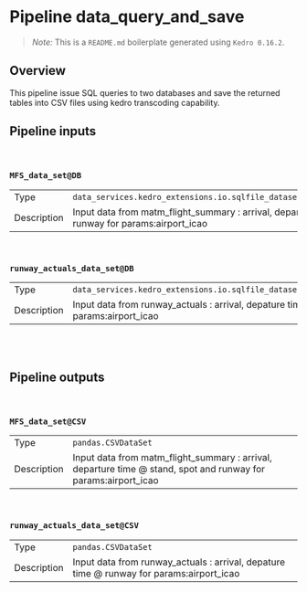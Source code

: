 # Pipeline data_query_and_save

> *Note:* This is a `README.md` boilerplate generated using `Kedro 0.16.2`.

## Overview

<!---
Please describe your modular pipeline here.
-->

This pipeline issue SQL queries to two databases and
save the returned tables into CSV files using kedro transcoding
capability.
</br>


## Pipeline inputs
</br>
<!---
The list of pipeline inputs.
-->

### `MFS_data_set@DB`
|      |                    |
| ---- | ------------------ |
| Type | `data_services.kedro_extensions.io.sqlfile_dataset.SQLQueryFileChunkedDataSet` |
| Description | Input data from matm_flight_summary : arrival, departure time @ stand, spot and runway for params:airport_icao|
</br>

### `runway_actuals_data_set@DB`
|      |                    |
| ---- | ------------------ |
| Type | `data_services.kedro_extensions.io.sqlfile_dataset.SQLQueryFileChunkedDataSet` |
| Description | Input data from runway_actuals : arrival, depature time @ runway for params:airport_icao |
</br>
</br>

## Pipeline outputs
</br>
<!---
The list of pipeline outputs.
-->

### `MFS_data_set@CSV`
|      |                    |
| ---- | ------------------ |
| Type | `pandas.CSVDataSet`
| Description | Input data from matm_flight_summary : arrival, departure time @ stand, spot and runway for params:airport_icao|
</br>

### `runway_actuals_data_set@CSV`
|      |                    |
| ---- | ------------------ |
| Type | `pandas.CSVDataSet`
| Description | Input data from runway_actuals : arrival, depature time @ runway for params:airport_icao |

